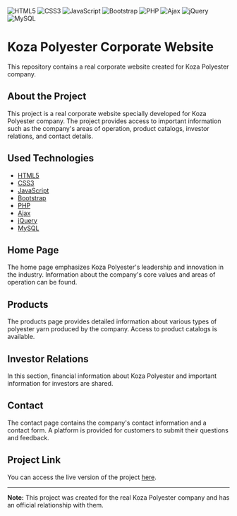 
![HTML5](https://www.w3.org/html/logo/downloads/HTML5_Logo_512.png)
![CSS3](https://upload.wikimedia.org/wikipedia/commons/thumb/d/d5/CSS3_logo_and_wordmark.svg/1024px-CSS3_logo_and_wordmark.svg.png)
![JavaScript](https://upload.wikimedia.org/wikipedia/commons/thumb/6/6a/JavaScript-logo.png/512px-JavaScript-logo.png)
![Bootstrap](https://upload.wikimedia.org/wikipedia/commons/thumb/b/b2/Bootstrap_logo.svg/512px-Bootstrap_logo.svg.png)
![PHP](https://www.php.net/images/logos/php-logo.svg)
![Ajax](https://upload.wikimedia.org/wikipedia/commons/thumb/c/c1/Ajax-loader.gif/512px-Ajax-loader.gif)
![jQuery](https://upload.wikimedia.org/wikipedia/commons/thumb/9/9e/JQuery_logo.svg/512px-JQuery_logo.svg.png)
![MySQL](https://upload.wikimedia.org/wikipedia/commons/thumb/0/02/Mysql.svg/1024px-Mysql.svg.png)

# Koza Polyester Corporate Website

This repository contains a real corporate website created for Koza Polyester company.

## About the Project

This project is a real corporate website specially developed for Koza Polyester company. The project provides access to important information such as the company's areas of operation, product catalogs, investor relations, and contact details.

## Used Technologies

- [HTML5](https://developer.mozilla.org/en-US/docs/Web/Guide/HTML/HTML5)
- [CSS3](https://developer.mozilla.org/en-US/docs/Web/CSS)
- [JavaScript](https://developer.mozilla.org/en-US/docs/Web/JavaScript)
- [Bootstrap](https://getbootstrap.com/)
- [PHP](https://www.php.net/)
- [Ajax](https://developer.mozilla.org/en-US/docs/Web/Guide/AJAX)
- [jQuery](https://jquery.com/)
- [MySQL](https://www.mysql.com/)

## Home Page

The home page emphasizes Koza Polyester's leadership and innovation in the industry. Information about the company's core values and areas of operation can be found.

## Products

The products page provides detailed information about various types of polyester yarn produced by the company. Access to product catalogs is available.

## Investor Relations

In this section, financial information about Koza Polyester and important information for investors are shared.

## Contact

The contact page contains the company's contact information and a contact form. A platform is provided for customers to submit their questions and feedback.

## Project Link

You can access the live version of the project [here](https://www.kozapolyester.com.tr).

---

**Note:** This project was created for the real Koza Polyester company and has an official relationship with them.
